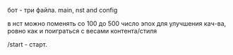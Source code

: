 бот - три файла. main, nst and config

в нст можно поменять со 100 до 500 число эпох для улучшения кач-ва, ровно как и поиграться с весами контента/стиля

/start - старт. 


